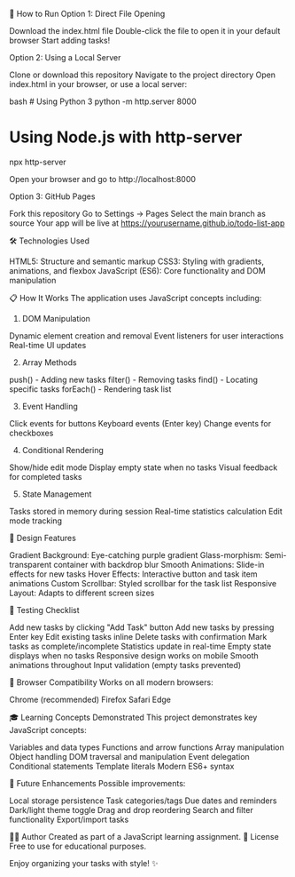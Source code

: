 

🚀 How to Run
Option 1: Direct File Opening

Download the index.html file
Double-click the file to open it in your default browser
Start adding tasks!

Option 2: Using a Local Server

Clone or download this repository
Navigate to the project directory
Open index.html in your browser, or use a local server:

bash   # Using Python 3
   python -m http.server 8000
   
   # Using Node.js with http-server
   npx http-server

Open your browser and go to http://localhost:8000

Option 3: GitHub Pages

Fork this repository
Go to Settings → Pages
Select the main branch as source
Your app will be live at https://yourusername.github.io/todo-list-app

🛠️ Technologies Used

HTML5: Structure and semantic markup
CSS3: Styling with gradients, animations, and flexbox
JavaScript (ES6): Core functionality and DOM manipulation

📋 How It Works
The application uses JavaScript concepts including:
1. DOM Manipulation

Dynamic element creation and removal
Event listeners for user interactions
Real-time UI updates

2. Array Methods

push() - Adding new tasks
filter() - Removing tasks
find() - Locating specific tasks
forEach() - Rendering task list

3. Event Handling

Click events for buttons
Keyboard events (Enter key)
Change events for checkboxes

4. Conditional Rendering

Show/hide edit mode
Display empty state when no tasks
Visual feedback for completed tasks

5. State Management

Tasks stored in memory during session
Real-time statistics calculation
Edit mode tracking

🎨 Design Features

Gradient Background: Eye-catching purple gradient
Glass-morphism: Semi-transparent container with backdrop blur
Smooth Animations: Slide-in effects for new tasks
Hover Effects: Interactive button and task item animations
Custom Scrollbar: Styled scrollbar for the task list
Responsive Layout: Adapts to different screen sizes

🧪 Testing Checklist

 Add new tasks by clicking "Add Task" button
 Add new tasks by pressing Enter key
 Edit existing tasks inline
 Delete tasks with confirmation
 Mark tasks as complete/incomplete
 Statistics update in real-time
 Empty state displays when no tasks
 Responsive design works on mobile
 Smooth animations throughout
 Input validation (empty tasks prevented)

📱 Browser Compatibility
Works on all modern browsers:

Chrome (recommended)
Firefox
Safari
Edge

🎓 Learning Concepts Demonstrated
This project demonstrates key JavaScript concepts:

Variables and data types
Functions and arrow functions
Array manipulation
Object handling
DOM traversal and manipulation
Event delegation
Conditional statements
Template literals
Modern ES6+ syntax

📝 Future Enhancements
Possible improvements:

Local storage persistence
Task categories/tags
Due dates and reminders
Dark/light theme toggle
Drag and drop reordering
Search and filter functionality
Export/import tasks

👨‍💻 Author
Created as part of a JavaScript learning assignment.
📄 License
Free to use for educational purposes.

Enjoy organizing your tasks with style! ✨